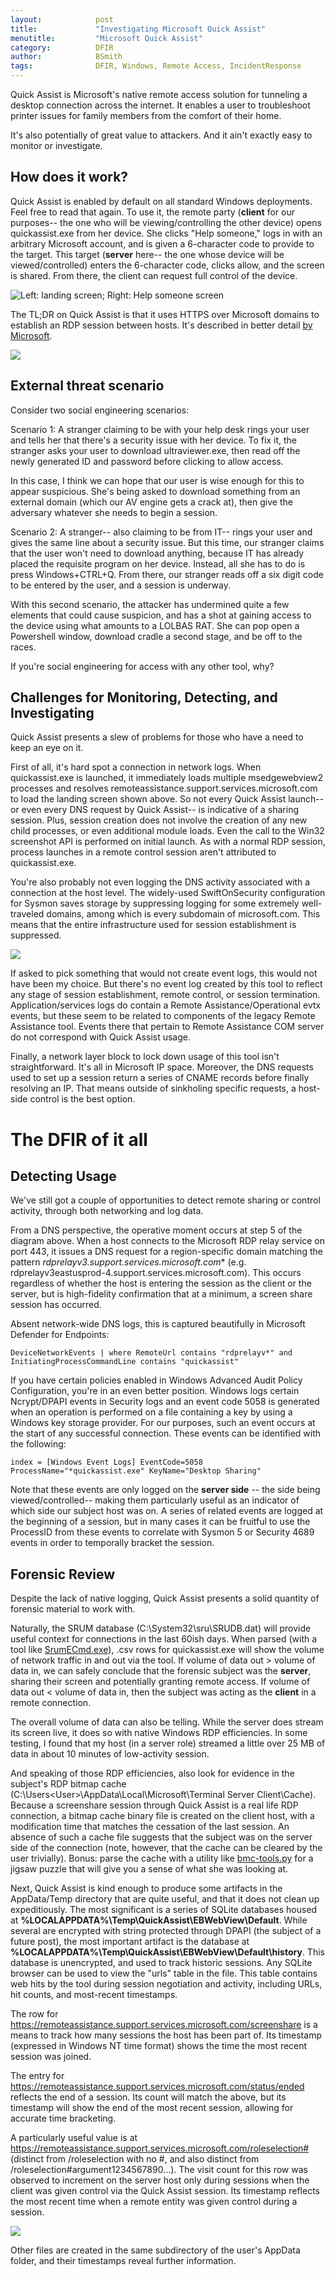 ```yaml
---
layout:            post
title:             "Investigating Microsoft Quick Assist"
menutitle:         "Microsoft Quick Assist"
category:          DFIR
author:            BSmith
tags:              DFIR, Windows, Remote Access, IncidentResponse
---
```


Quick Assist is Microsoft's native remote access solution for tunneling a desktop connection across the internet. It enables a user to troubleshoot printer issues for family members from the comfort of their home. 

It's also potentially of great value to attackers. And it ain't exactly easy to monitor or investigate.

## How does it work?

Quick Assist is enabled by default on all standard Windows deployments. Feel free to read that again. 
To use it, the remote party (**client** for our purposes-- the one who will be viewing/controlling the other device) opens quickassist.exe from her device. She clicks "Help someone," logs in with an arbitrary Microsoft account, and is given a 6-character code to provide to the target. This target (**server** here-- the one whose device will be viewed/controlled) enters the 6-character code, clicks allow, and the screen is shared. From there, the client can request full control of the device.

![](/media/img/QuickAssist1/QuickAssistLandingFull.PNG "Left: landing screen; Right: Help someone screen")

The TL;DR on Quick Assist is that it uses HTTPS over Microsoft domains to establish an RDP session between hosts. It's described in better detail [by Microsoft](https://learn.microsoft.com/en-us/windows/client-management/client-tools/quick-assist). 

![](/media/img/QuickAssist1/quickassistflow.png)

## External threat scenario

Consider two social engineering scenarios:

Scenario 1: A stranger claiming to be with your help desk rings your user and tells her that there's a security issue with her device. To fix it, the stranger asks your user to download ultraviewer.exe, then read off the newly generated ID and password before clicking to allow access. 

In this case, I think we can hope that our user is wise enough for this to appear suspicious. She's being asked to download something from an external domain (which our AV engine gets a crack at), then give the adversary whatever she needs to begin a session.

Scenario 2: A stranger-- also claiming to be from IT-- rings your user and gives the same line about a security issue. But this time, our stranger claims that the user won't need to download anything, because IT has already placed the requisite program on her device. Instead, all she has to do is press Windows+CTRL+Q. From there, our stranger reads off a six digit code to be entered by the user, and a session is underway. 

With this second scenario, the attacker has undermined quite a few elements that could cause suspicion, and has a shot at gaining access to the device using what amounts to a LOLBAS RAT. She can pop open a Powershell window, download cradle a second stage, and be off to the races. 

If you're social engineering for access with any other tool, why?

## Challenges for Monitoring, Detecting, and Investigating

Quick Assist presents a slew of problems for those who have a need to keep an eye on it. 

First of all, it's hard spot a connection in network logs. When quickassist.exe is launched, it immediately loads multiple msedgewebview2 processes and resolves remoteassistance.support.services.microsoft.com to load the landing screen shown above. So not every Quick Assist launch-- or even every DNS request by Quick Assist-- is indicative of a sharing session. Plus, session creation does not involve the creation of any new child processes, or even additional module loads. Even the call to the Win32 screenshot API is performed on initial launch. As with a normal RDP session, process launches in a remote control session aren't attributed to quickassist.exe.

You're also probably not even logging the DNS activity associated with a connection at the host level. The widely-used SwiftOnSecurity configuration for Sysmon saves storage by suppressing logging for some extremely well-traveled domains, among which is every subdomain of microsoft.com. This means that the entire infrastructure used for session establishment is suppressed.

![](/media/img/QuickAssist1/SysmonConfig.PNG)

If asked to pick something that would not create event logs, this would not have been my choice. But there's no event log created by this tool to reflect any stage of session establishment, remote control, or session termination. Application/services logs do contain a Remote Assistance/Operational evtx events, but these seem to be related to components of the legacy Remote Assistance tool. Events there that pertain to Remote Assistance COM server do not correspond with Quick Assist usage. 

Finally, a network layer block to lock down usage of this tool isn't straightforward. It's all in Microsoft IP space. Moreover, the DNS requests used to set up a session return a series of CNAME records before finally resolving an IP. That means outside of sinkholing specific requests, a host-side control is the best option.

# The DFIR of it all

## Detecting Usage
We've still got a couple of opportunities to detect remote sharing or control activity, through both networking and log data. 

From a DNS perspective, the operative moment occurs at step 5 of the diagram above. When a host connects to the Microsoft RDP relay service on port 443, it issues a DNS request for a region-specific domain matching the pattern **rdprelayv3*.support.services.microsoft.com** (e.g. rdprelayv3eastusprod-4.support.services.microsoft.com). This occurs regardless of whether the host is entering the session as the client or the server, but is high-fidelity confirmation that at a minimum, a screen share session has occurred. 

Absent network-wide DNS logs, this is captured beautifully in Microsoft Defender for Endpoints:

```kusto
DeviceNetworkEvents | where RemoteUrl contains "rdprelayv*" and InitiatingProcessCommandLine contains "quickassist"
```

If you have certain policies enabled in Windows Advanced Audit Policy Configuration, you're in an even better position. Windows logs certain Ncrypt/DPAPI events in Security logs and an event code 5058 is generated when an operation is performed on a file containing a key by using a Windows key storage provider. For our purposes, such an event occurs at the start of any successful connection. These events can be identified with the following: 

`index = [Windows Event Logs] EventCode=5058 ProcessName="*quickassist.exe" KeyName="Desktop Sharing"`

Note that these events are only logged on the **server side** -- the side being viewed/controlled-- making them particularly useful as an indicator of which side our subject host was on. A series of related events are logged at the beginning of a session, but in many cases it can be fruitful to use the ProcessID from these events to correlate with Sysmon 5 or Security 4689 events in order to temporally bracket the session.

## Forensic Review
Despite the lack of native logging, Quick Assist presents a solid quantity of forensic material to work with. 

Naturally, the SRUM database (C:\System32\sru\SRUDB.dat) will provide useful context for connections in the last 60ish days. When parsed (with a tool like [SrumECmd.exe](https://github.com/EricZimmerman/Srum)), .csv rows for quickassist.exe will show the volume of network traffic in and out via the tool. If volume of data out > volume of data in, we can safely conclude that the forensic subject was the **server**, sharing their screen and potentially granting remote access. If volume of data out < volume of data in, then the subject was acting as the **client** in a remote connection. 

The overall volume of data can also be telling. While the server does stream its screen live, it does so with native Windows RDP efficiencies. In some testing, I found that my host (in a server role) streamed a little over 25 MB of data in about 10 minutes of low-activity session.

And speaking of those RDP efficiencies, also look for evidence in the subject's RDP bitmap cache (C:\Users\<User>\AppData\Local\Microsoft\Terminal Server Client\Cache). Because a screenshare session through Quick Assist is a real life RDP connection, a bitmap cache binary file is created on the client host, with a modification time that matches the cessation of the last session. An absence of such a cache file suggests that the subject was on the server side of the connection (note, however, that the cache can be cleared by the user trivially). Bonus: parse the cache with a utility like [bmc-tools.py](https://github.com/ANSSI-FR/bmc-tools) for a jigsaw puzzle that will give you a sense of what she was looking at.

Next, Quick Assist is kind enough to produce some artifacts in the AppData/Temp directory that are quite useful, and that it does not clean up expeditiously. The most significant is a series of SQLite databases housed at **%LOCALAPPDATA%\Temp\QuickAssist\EBWebView\Default**. While several are encrypted with string protected through DPAPI (the subject of a future post), the most important artifact is the database at **%LOCALAPPDATA%\Temp\QuickAssist\EBWebView\Default\history**. This database is unencrypted, and used to track historic sessions. Any SQLite browser can be used to view the "urls" table in the file. This table contains web hits by the tool during session negotiation and activity, including URLs, hit counts, and most-recent timestamps. 

The row for https://remoteassistance.support.services.microsoft.com/screenshare is a means to track how many sessions the host has been part of. Its timestamp (expressed in Windows NT time format) shows the time the most recent session was joined.

The entry for https://remoteassistance.support.services.microsoft.com/status/ended reflects the end of a session. Its count will match the above, but its timestamp will show the end of the most recent session, allowing for accurate time bracketing. 

A particularly useful value is at https://remoteassistance.support.services.microsoft.com/roleselection# (distinct from /roleselection with no #, and also distinct from /roleselection#argument1234567890...). The visit count for this row was observed to increment on the server host only during sessions when the client was given control via the Quick Assist session. Its timestamp reflects the most recent time when a remote entity was given control during a session.

![](/media/img/QuickAssist1/historyDB.PNG)

Other files are created in the same subdirectory of the user's AppData folder, and their timestamps reveal further information.